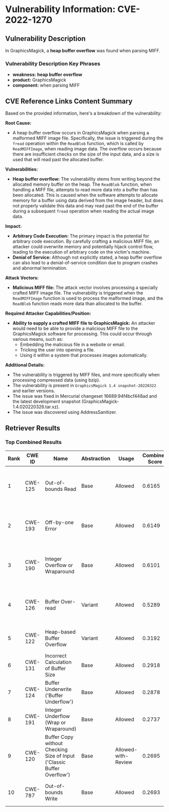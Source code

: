 # Vulnerability Information: CVE-2022-1270

## Vulnerability Description
In GraphicsMagick, a **heap buffer overflow** was found when parsing MIFF.

### Vulnerability Description Key Phrases
- **weakness:** **heap buffer overflow**
- **product:** GraphicsMagick
- **component:** when parsing MIFF

## CVE Reference Links Content Summary
Based on the provided information, here's a breakdown of the vulnerability:

**Root Cause:**
*   A heap buffer overflow occurs in GraphicsMagick when parsing a malformed MIFF image file. Specifically, the issue is triggered during the `fread` operation within the `ReadBlob` function, which is called by `ReadMIFFImage`, when reading image data. The overflow occurs because there are insufficient checks on the size of the input data, and a size is used that will read past the allocated buffer.

**Vulnerabilities:**
*   **Heap buffer overflow:**  The vulnerability stems from writing beyond the allocated memory buffer on the heap. The `ReadBlob` function, when handling a MIFF file, attempts to read more data into a buffer than has been allocated. This is caused when the software attempts to allocate memory for a buffer using data derived from the image header, but does not properly validate this data and may read past the end of the buffer during a subsequent `fread` operation when reading the actual image data.

**Impact:**
*   **Arbitrary Code Execution:** The primary impact is the potential for arbitrary code execution. By carefully crafting a malicious MIFF file, an attacker could overwrite memory and potentially hijack control flow, leading to the execution of arbitrary code on the victim's machine.
*   **Denial of Service:** Although not explicitly stated, a heap buffer overflow can also lead to a denial-of-service condition due to program crashes and abnormal termination.

**Attack Vectors:**
*   **Malicious MIFF file:** The attack vector involves processing a specially crafted MIFF image file. The vulnerability is triggered when the `ReadMIFFImage` function is used to process the malformed image, and the `ReadBlob` function reads more data than allocated to the buffer.

**Required Attacker Capabilities/Position:**
*   **Ability to supply a crafted MIFF file to GraphicsMagick:** An attacker would need to be able to provide a malicious MIFF file to the GraphicsMagick software for processing. This could occur through various means, such as:
    *   Embedding the malicious file in a website or email.
    *   Tricking the user into opening a file.
    *   Using it within a system that processes images automatically.

**Additional Details:**
*   The vulnerability is triggered by MIFF files, and more specifically when processing compressed data (using bzip).
*   The vulnerability is present in `GraphicsMagick 1.4 snapshot-20220322` and earlier versions.
*   The issue was fixed in Mercurial changeset 16689:94f4bcf448ad and the latest development snapshot (GraphicsMagick-1.4.020220326.tar.xz).
*   The issue was discovered using AddressSanitizer.

## Retriever Results

### Top Combined Results

| Rank | CWE ID | Name | Abstraction | Usage | Combined Score | Retrievers | Individual Scores |
|------|--------|------|-------------|-------|---------------|------------|-------------------|
| 1 | CWE-125 | Out-of-bounds Read | Base | Allowed | 0.6165 | dense, sparse, graph | dense: 0.474, sparse: 0.092, graph: 0.913 |
| 2 | CWE-193 | Off-by-one Error | Base | Allowed | 0.6149 | dense, sparse, graph | dense: 0.471, sparse: 0.093, graph: 0.912 |
| 3 | CWE-190 | Integer Overflow or Wraparound | Base | Allowed | 0.6101 | dense, sparse, graph | dense: 0.523, sparse: 0.107, graph: 0.803 |
| 4 | CWE-126 | Buffer Over-read | Variant | Allowed | 0.5289 | dense, sparse, graph | dense: 0.525, sparse: 0.097, graph: 0.712 |
| 5 | CWE-122 | Heap-based Buffer Overflow | Variant | Allowed | 0.3192 | dense, sparse | dense: 0.561, sparse: 0.114 |
| 6 | CWE-131 | Incorrect Calculation of Buffer Size | Base | Allowed | 0.2918 | dense, sparse | dense: 0.483, sparse: 0.087 |
| 7 | CWE-124 | Buffer Underwrite ('Buffer Underflow') | Base | Allowed | 0.2878 | dense, sparse | dense: 0.481, sparse: 0.083 |
| 8 | CWE-191 | Integer Underflow (Wrap or Wraparound) | Base | Allowed | 0.2737 | dense, sparse | dense: 0.453, sparse: 0.082 |
| 9 | CWE-120 | Buffer Copy without Checking Size of Input ('Classic Buffer Overflow') | Base | Allowed-with-Review | 0.2695 | dense, sparse | dense: 0.465, sparse: 0.087 |
| 10 | CWE-787 | Out-of-bounds Write | Base | Allowed | 0.2693 | dense, sparse | dense: 0.450, sparse: 0.077 |

